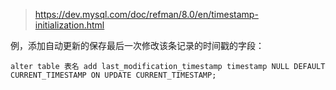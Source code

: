 > <https://dev.mysql.com/doc/refman/8.0/en/timestamp-initialization.html>

例，添加自动更新的保存最后一次修改该条记录的时间戳的字段：

```
alter table 表名 add last_modification_timestamp timestamp NULL DEFAULT CURRENT_TIMESTAMP ON UPDATE CURRENT_TIMESTAMP;
```
